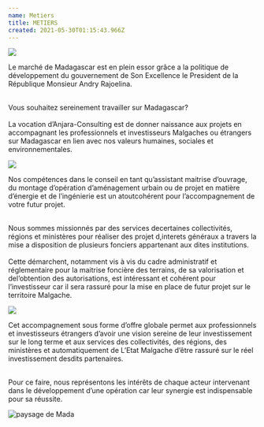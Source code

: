 ```yaml
---
name: Metiers
title: METIERS
created: 2021-05-30T01:15:43.966Z
---
```


<div className="container">

<div className="card">

<div className="metier-wrapper">

<div className="card metier">

![](/media/img/pro1.jpg)

<div className="card-container main-body">

<p className="metier-text">Le marché de Madagascar est en plein essor grâce a la politique de développement du gouvernement de Son Excellence le President de la République Monsieur Andry Rajoelina.
</p>
<br />
Vous souhaitez sereinement travailler sur Madagascar?
<br /><br />
La vocation d’Anjara-Consulting est de donner naissance aux projets en accompagnant les professionnels et investisseurs Malgaches ou étrangers sur Madagascar en lien avec nos valeurs humaines, sociales et environnementales.

</div>

</div>

<div className="card metier">

![](/media/img/pro2.jpg)

<div className="card-container main-body">

<p className="metier-text">Nos compétences dans le conseil en tant qu’assistant maitrise d’ouvrage, du montage d’opération d’aménagement urbain ou de projet en matière d’énergie et de l’ingénierie est un atoutcohérent pour l’accompagn​ement de votre futur projet.
</p>
<br />
Nous sommes missionnés par des services decertaines collectivités, régions et ministères pour réaliser des projet d,interets généraux a travers la mise a disposition de plusieurs fonciers appartenant aux dites institutions.
<br /><br />
Cette démarchent, notamment vis à vis du cadre administratif et réglementaire pour la maitrise foncière des terrains, de sa valorisation et del’obtention des autorisations, est intéressant et cohérent pour l’investisseur car il sera rassuré pour la mise en place de futur projet sur le territoire Malgache.

</div>
</div>

<div className="card metier">

![](/media/img/metier1.jpg)

<div className="card-container main-body">

<p className="metier-text">Cet accompagnement sous forme d’offre globale permet aux professionnels et investisseurs étrangers d’avoir une vision sereine de leur investissement sur le long terme et aux services des collectivités, des régions, des ministères et automatiquement de L’Etat Malgache d’être rassuré sur le réel investissement desdits partenaires.
</p>
<br/>
Pour ce faire, nous représentons les intérêts de chaque acteur intervenant dans le développement d’une opération car leur synergie est indispensable pour sa réussite.

</div>
</div>

</div>

<div className="main-body__anjara">

![paysage de Mada](/media/img/anjara.jpg)

</div>

</div>

</div>
